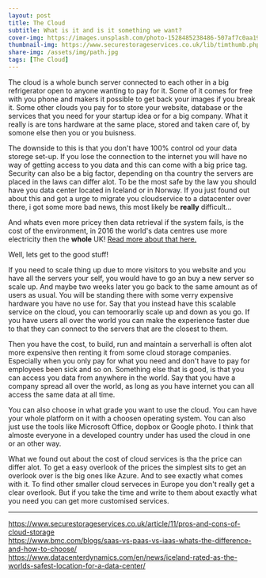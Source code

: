```yaml
---
layout: post
title: The Cloud
subtitle: What is it and is it something we want?
cover-img: https://images.unsplash.com/photo-1528485238486-507af7c0aa19?ixlib=rb-1.2.1&ixid=MnwxMjA3fDB8MHxwaG90by1wYWdlfHx8fGVufDB8fHx8&auto=format&fit=crop&w=1189&q=80
thumbnail-img: https://www.securestorageservices.co.uk/lib/timthumb.php?src=/images/blog/11/cloud-computing-advantages.png&h=190&w=290
share-img: /assets/img/path.jpg
tags: [The Cloud]
---
```


The cloud is a whole bunch server connected to each other in a big refrigerator open to anyone wanting to pay for it. Some of it comes for free with you phone and makers it possible to get back your images if you break it. Some other clouds you pay for to store your website, database or the services that you need for your startup idea or for a big company. 
What it really is are tons hardware at the same place, stored and taken care of, by somone else then you or you buisness.

The downside to this is that you don't have 100% control od your data storege set-up. If you lose the connection to the internet you will have no way of getting access to you data and this can come with a big price tag. Security can also be a big factor, depending on tha country the servers are placed in the laws can differ alot. To be the most safe by the law you should have you data center located in Iceland or in Norway. If you just found out about this and got a urge to migrate you cloudservice to a datacenter over there, i got some more bad news, this most likely be **really** difficult...

And whats even more pricey then data retrieval if the system fails, is the cost of the environment, in 2016 the world's data centres use more electricity then the **whole** UK!
[Read more about that here.](https://www.computerworld.com/article/3431148/why-data-centres-are-the-new-frontier-in-the-fight-against-climate-change.html)

Well, lets get to the good stuff! 

If you need to scale thing up due to more visitors to you website and you have all the servers your self, you would have to go an buy a new server so scale up. And maybe two weeks later you go back to the same amount as of users as usual. You will be standing there with some verry expensive hardware you have no use for. 
Say that you instead have this scalable service on the cloud, you can temoorarliy scale up and down as you go. 
If you have users all over the world you can make the experience faster due to that they can connect to the servers that are the closest to them.

Then you have the cost, to build, run and maintain a serverhall is often alot more expensive then renting it from some cloud storage companies. Especially when you only pay for what you need and don't have to pay for employees been sick and so on. 
Something else that is good, is that you can access you data from anywhere in the world. Say that you have a company spread all over the world, as long as you have internet you can all access the same data at all time. 

You can also choose in what grade you want to use the cloud. You can have your whole platform on it with a choosen operating system. You can also just use the tools like Microsoft Office, dopbox or Google photo. I think that almoste everyone in a developed country under has used the cloud in one or an other way.


What we found out about the cost of cloud services is tha the price can differ alot. To get a easy overlook of the prices the simplest sits to get an overlook over is the big ones like Azure. And to see exactly what comes with it. To find other smaller cloud serveces in Europe you don't really get a clear overlook. But if you take the time and write to them about exactly what you need you can get more customised services.

_______________________________________________________________________
<https://www.securestorageservices.co.uk/article/11/pros-and-cons-of-cloud-storage>    
<https://www.bmc.com/blogs/saas-vs-paas-vs-iaas-whats-the-difference-and-how-to-choose/>  
<https://www.datacenterdynamics.com/en/news/iceland-rated-as-the-worlds-safest-location-for-a-data-center/>